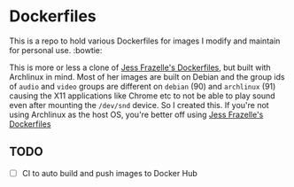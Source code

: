 
# Dockerfiles

This is a repo to hold various Dockerfiles for images I modify and maintain for
personal use. :bowtie:

This is more or less a clone of [Jess Frazelle's Dockerfiles](https://github.com/jessfraz/dockerfiles), but built with Archlinux in mind. Most of her images are built on Debian and the group ids of `audio` and `video` groups are different on `debian` (90) and `archlinux` (91) causing the X11 applications like Chrome etc to not be able to play sound even after mounting the `/dev/snd` device. So I created this.
If you're not using Archlinux as the host OS, you're better off using [Jess Frazelle's Dockerfiles](https://github.com/jessfraz/dockerfiles)

## TODO

- [ ] CI to auto build and push images to Docker Hub

